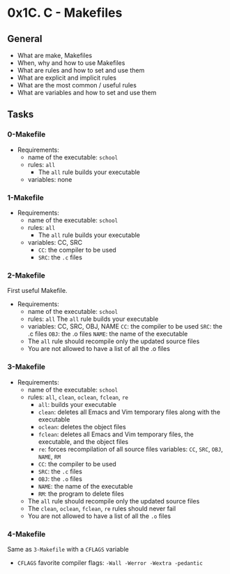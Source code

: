 # 0x1C. C - Makefiles

## General

- What are make, Makefiles
- When, why and how to use Makefiles
- What are rules and how to set and use them
- What are explicit and implicit rules
- What are the most common / useful rules
- What are variables and how to set and use them

## Tasks

### 0-Makefile

- Requirements:
  - name of the executable: `school`
  - rules: `all`
    - The `all` rule builds your executable
  - variables: none

### 1-Makefile

- Requirements:
  - name of the executable: `school`
  - rules: `all`
    - The `all` rule builds your executable
  - variables: CC, SRC
    - `CC`: the compiler to be used
    - `SRC`: the `.c` files
### 2-Makefile

First useful Makefile.

- Requirements:
  - name of the executable: `school`
  - rules: `all`
    The `all` rule builds your executable
  - variables: CC, SRC, OBJ, NAME
    `CC`: the compiler to be used
    `SRC`: the .c files
    `OBJ`: the .o files
    `NAME`: the name of the executable
  - The `all` rule should recompile only the updated source files
  - You are not allowed to have a list of all the .o files

### 3-Makefile

- Requirements:
  - name of the executable: `school`
  - rules: `all`, `clean`, `oclean`, `fclean`, `re`
    - `all`: builds your executable
    - `clean`: deletes all Emacs and Vim temporary files along with the executable
    - `oclean`: deletes the object files
    - `fclean`: deletes all Emacs and Vim temporary files, the executable, and the object files
    - `re`: forces recompilation of all source files
  variables: `CC`, `SRC`, `OBJ`, `NAME`, `RM`
    - `CC`: the compiler to be used
    - `SRC`: the `.c` files
    - `OBJ`: the `.o` files
    - `NAME`: the name of the executable
    - `RM`: the program to delete files
  - The `all` rule should recompile only the updated source files
  - The `clean`, `oclean`, `fclean`, `re` rules should never fail
  - You are not allowed to have a list of all the `.o` files

### 4-Makefile

Same as `3-Makefile` with a `CFLAGS` variable

- `CFLAGS` favorite compiler flags: `-Wall -Werror -Wextra -pedantic`

